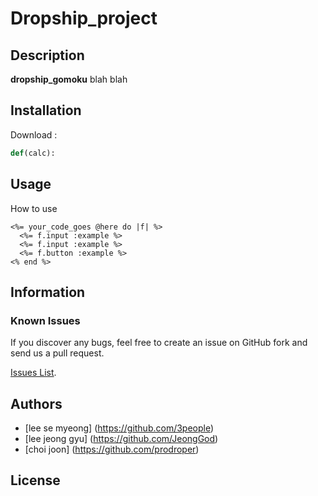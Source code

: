 # Dropship_project


## Description

**dropship_gomoku** 
blah blah

## Installation

Download :

```python
def(calc):
```

## Usage

How to use

```erb
<%= your_code_goes @here do |f| %>
  <%= f.input :example %>
  <%= f.input :example %>
  <%= f.button :example %>
<% end %>
```

## Information


### Known Issues

If you discover any bugs, feel free to create an issue on GitHub fork and
send us a pull request.

[Issues List](https://github.com/3people/dropship_project).

## Authors

* [lee se myeong] (https://github.com/3people)  
* [lee jeong gyu] (https://github.com/JeongGod)
* [choi joon] (https://github.com/prodroper)  

## License

